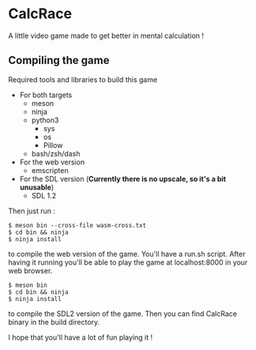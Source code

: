 # CalcRace
A little video game made to get better in mental calculation !

## Compiling the game

Required tools and libraries to build this game
* For both targets
    * meson
    * ninja
    * python3
        * sys
        * os
        * Pillow
    * bash/zsh/dash
* For the web version
    * emscripten
* For the SDL version (**Currently there is no upscale, so it's a bit unusable**)
    * SDL 1.2

Then just run :
```
$ meson bin --cross-file wasm-cross.txt
$ cd bin && ninja
$ ninja install
```
to compile the web version of the game. You'll have a run.sh script. After having it running you'll be able to play the game at localhost:8000 in your web browser.
```
$ meson bin
$ cd bin && ninja
$ ninja install
```
to compile the SDL2 version of the game. Then you can find CalcRace binary in the build directory.

I hope that you'll have a lot of fun playing it !
